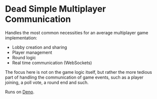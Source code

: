 # Dead Simple Multiplayer Communication

Handles the most common necessities for an average multiplayer game implementation:

- Lobby creation and sharing
- Player management
- Round logic
- Real time communication (WebSockets)

The focus here is not on the game logic itself, but rather the more tedious part of handling the communication of game events, such as a player joining, a poll vote, a round end and such.

Runs on [Deno](https://deno.com/).